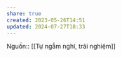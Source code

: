 ```yaml
---
share: true
created: 2023-05-26T14:51
updated: 2024-07-27T18:33
---
```

Nguồn:: [[Tự ngẫm nghĩ, trải nghiệm]]
